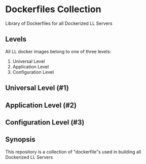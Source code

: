 Dockerfiles Collection
======================
Library of Dockerfiles for all Dockerized LL Servers

Levels
------
All LL docker images belong to one of three levels:

1. Universal Level
2. Application Level
3. Configuration Level

## Universal Level (#1)

## Application Level (#2)

## Configuration Level (#3)

Synopsis
--------
This repository is a collection of "dockerfile"s used in building all Dockerized LL Servers
